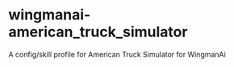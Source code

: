# wingmanai-american_truck_simulator
 A config/skill profile for American Truck Simulator for WingmanAi
